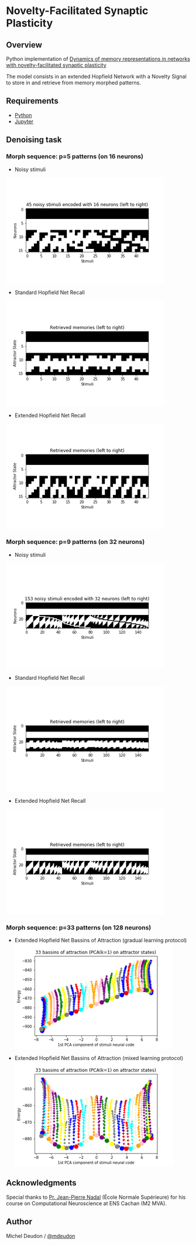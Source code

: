 # Novelty-Facilitated Synaptic Plasticity

## Overview

Python implementation of [Dynamics of memory representations in networks with novelty-facilitated synaptic plasticity](https://www.sciencedirect.com/science/article/pii/S0896627306006386)

The model consists in an extended Hopfield Network with a Novelty Signal to store in and retrieve from memory morphed patterns.

## Requirements

- [Python](https://anaconda.org/anaconda/python)
- [Jupyter](http://jupyter.org/)

## Denoising task

### Morph sequence: p=5 patterns (on 16 neurons)

- Noisy stimuli

![Noisy_Stimuli4](./gitimg/Noisy_Stimuli4.png)

- Standard Hopfield Net Recall

![Hopfield_Recall4](./gitimg/Hopfield_Recall4.png)

- Extended Hopfield Net Recall

![Novelty0_biased_Recall4](./gitimg/Novelty0_biased_Recall4.png)


### Morph sequence: p=9 patterns (on 32 neurons)

- Noisy stimuli

![Noisy_Stimuli8](./gitimg/Noisy_Stimuli8.png)

- Standard Hopfield Net Recall

![Hopfield_Recall8](./gitimg/Hopfield_Recall8.png)

- Extended Hopfield Net Recall

![Novelty0_biased_Recall8](./gitimg/Novelty0_biased_Recall8.png)


### Morph sequence: p=33 patterns (on 128 neurons)

- Extended Hopfield Net Bassins of Attraction (gradual learning protocol)
![Novelty0_biased_PCA32](./gitimg/Novelty0_biased_PCA32.png)

- Extended Hopfield Net Bassins of Attraction (mixed learning protocol)
![Novelty1_biased_PCA32](./gitimg/Novelty1_biased_PCA32.png)



## Acknowledgments

Special thanks to [Pr. Jean-Pierre Nadal](http://www.lps.ens.fr/~nadal/) (École Normale Supérieure) for his course on Computational Neuroscience at ENS Cachan (M2 MVA).

## Author

Michel Deudon / [@mdeudon](https://github.com/MichelDeudon)
